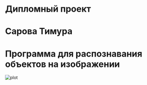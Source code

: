 # Дипломный проект
# Сарова Тимура
# Программа для распознавания объектов на изображении
![plot](.readme.png)

